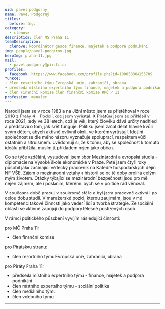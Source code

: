 ```yaml
---
uid: pavel.podgorny
name: Pavel Podgorný
titles:
  before: Ing.
category:
  - clenove
description: člen MS Praha 11
teamDescription:
  clenove: koordinátor gesce finance, majetek a podpora podnikání
img: people/pavel-podgorny.jpg
heroImg: praha-11.jpg
mail:
  - pavel.podgorny@pirati.cz
profiles:
  facebook: https://www.facebook.com/profile.php?id=100058304155709
funkce: 
- člen resortního týmu Evropská unie, zahraničí, obrana
- předseda místního expertního týmu finance, majetek a podpora podnikání P 11
- člen Finanční komise člen finanční komise RMČ P 11
profession: manažer
---
```




Narodil jsem se v roce 1983 a na Jižní město jsem se přistěhoval v roce 2018 z Prahy 4 - Podolí, kde jsem vyrůstal. K Pirátům jsem se přihlásil v roce 2021, tedy ve 38 letech, což je věk, který člověku dává určitý nadhled a představu o tom, jak svět funguje. Politiku jsem začal dělat hlavně kvůli svým dětem, abych aktivně ovlivnil okolí, ve kterém vyrůstají. Ideální společnost se dle mého názoru vyznačuje spoluprací, respektem vůči ostatním a altruismem. Uvědomuji si, že k tomu, aby se společnost k tomuto ideálu přiblížila, musím jít příkladem nejen jako občan.


Co se týče vzdělání, vystudoval jsem obor Mezinárodní a evropská studia - diplomacie na Vysoké škole ekonomické v Praze. Poté jsem čtyři roky působil jako začínající vědecký pracovník na Katedře hospodářských dějin NF VŠE. Zájem o mezinárodní vztahy a historii se od té doby prolíná celým mým životem. Otázky týkající se mezinárodní bezpečnosti jsou pro mě nejen zájmem, ale i posláním, kterému bych se v politice rád věnoval.


V současné době pracuji v soukromé sféře a byl jsem pracovně aktivní i po celou dobu studií. V manažerské pozici, kterou zaujímám, jsou v mé kompetenci takové činnosti jako vedení lidí a tvorba strategie. Ze sociální oblasti se aktivně zapojuji do podpory tělesně postižených osob.


V rámci politického působení vyvíjím následující činnosti:


pro MČ Praha 11:<br>
- člen finanční komise

pro Pirátskou stranu:<br>
- člen resortního týmu Evropská unie, zahraničí, obrana


pro Piráty Praha 11:<br>
- předseda místního expertního týmu - finance, majetek a podpora podnikání <br>
- člen místního expertního týmu - sociální politika <br>
- člen mediálního týmu <br>
- člen volebního týmu <br>




---
